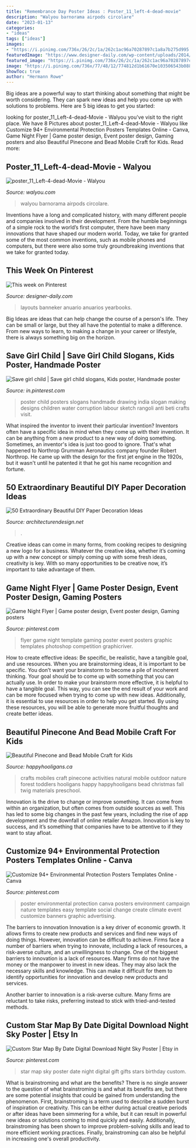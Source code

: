 ```yaml
---
title: "Remembrance Day Poster Ideas : Poster_11_left-4-dead-movie"
description: "Walyou barnorama airpods circolare"
date: "2023-01-13"
categories:
- "ideas"
tags: ["ideas"]
images:
- "https://i.pinimg.com/736x/26/2c/1a/262c1ac96a70287897c1a8a7b275d995.jpg"
featuredImage: "https://www.designer-daily.com/wp-content/uploads/2014/07/f847ef05b1dbee4ab9f398768f7549d6.jpg"
featured_image: "https://i.pinimg.com/736x/26/2c/1a/262c1ac96a70287897c1a8a7b275d995.jpg"
image: "https://i.pinimg.com/736x/77/48/12/774812d1b61670e103506543b088e84f--poster-ideas-poster-designs.jpg"
ShowToc: true
author: "Hermann Rowe"
---
```



Big ideas are a powerful way to start thinking about something that might be worth considering. They can spark new ideas and help you come up with solutions to problems. Here are 5 big ideas to get you started: 

	

		
looking for poster_11_Left-4-dead-Movie - Walyou you've visit to the right place. We have 8 Pictures about poster_11_Left-4-dead-Movie - Walyou like Customize 94+ Environmental Protection Posters Templates Online - Canva, Game Night Flyer | Game poster design, Event poster design, Gaming posters and also Beautiful Pinecone and Bead Mobile Craft for Kids. Read more:
		
    
## Poster_11_Left-4-dead-Movie - Walyou

<img loading=lazy src="https://walyou.com/wp-content/uploads/2012/08/poster_11_Left-4-dead-Movie.jpg" onerror="this.onerror=null;this.src='https://tse3.mm.bing.net/th?id=OIP.-08RiQT83CpQE5upv42wugHaJ3&amp;pid=15.1';" alt="poster_11_Left-4-dead-Movie - Walyou">

_Source: walyou.com_

>walyou barnorama airpods circolare. 

	

Inventions have a long and complicated history, with many different people and companies involved in their development. From the humble beginnings of a simple rock to the world’s first computer, there have been many innovations that have shaped our modern world. Today, we take for granted some of the most common inventions, such as mobile phones and computers, but there were also some truly groundbreaking inventions that we take for granted today.

    
## This Week On Pinterest

<img loading=lazy src="https://www.designer-daily.com/wp-content/uploads/2014/07/f847ef05b1dbee4ab9f398768f7549d6.jpg" onerror="this.onerror=null;this.src='https://tse1.mm.bing.net/th?id=OIP.mcwhjV27FxtUmL9la8b1NwHaKC&amp;pid=15.1';" alt="This week on Pinterest">

_Source: designer-daily.com_

>layouts banneker anuario anuarios yearbooks. 

	

Big Ideas are ideas that can help change the course of a person's life. They can be small or large, but they all have the potential to make a difference. From new ways to learn, to making a change in your career or lifestyle, there is always something big on the horizon.

    
## Save Girl Child | Save Girl Child Slogans, Kids Poster, Handmade Poster

<img loading=lazy src="https://i.pinimg.com/736x/77/48/12/774812d1b61670e103506543b088e84f--poster-ideas-poster-designs.jpg" onerror="this.onerror=null;this.src='https://tse4.mm.bing.net/th?id=OIP.LyCL-E-bHI_gXNfSUcOY-QAAAA&amp;pid=15.1';" alt="Save girl child | Save girl child slogans, Kids poster, Handmade poster">

_Source: in.pinterest.com_

>poster child posters slogans handmade drawing india slogan making designs children water corruption labour sketch rangoli anti beti crafts visit. 

	

What inspired the inventor to invent their particular invention?
Inventors often have a specific idea in mind when they come up with their invention. It can be anything from a new product to a new way of doing something. Sometimes, an inventor's idea is just too good to ignore. That's what happened to Northrop Grumman Aeronautics company founder Robert Northrop. He came up with the design for the first jet engine in the 1920s, but it wasn't until he patented it that he got his name recognition and fortune.

    
## 50 Extraordinary Beautiful DIY Paper Decoration Ideas

<img loading=lazy src="https://cdn.architecturendesign.net/wp-content/uploads/2016/01/AD-Extraordinary-Beautiful-DIY-Paper-Decoration-Ideas-36.jpg" onerror="this.onerror=null;this.src='https://tse4.mm.bing.net/th?id=OIP.ZXogqIV7EgQuTIKogp1UsgHaKD&amp;pid=15.1';" alt="50 Extraordinary Beautiful DIY Paper Decoration Ideas">

_Source: architecturendesign.net_

>. 

	

Creative ideas can come in many forms, from cooking recipes to designing a new logo for a business. Whatever the creative idea, whether it’s coming up with a new concept or simply coming up with some fresh ideas, creativity is key. With so many opportunities to be creative now, it’s important to take advantage of them.

    
## Game Night Flyer | Game Poster Design, Event Poster Design, Gaming Posters

<img loading=lazy src="https://i.pinimg.com/736x/fa/41/40/fa41407d327b2c016df1c272a8832179.jpg" onerror="this.onerror=null;this.src='https://tse3.mm.bing.net/th?id=OIP.AKmAyqWlIoPdS7AuC3mJOwHaKZ&amp;pid=15.1';" alt="Game Night Flyer | Game poster design, Event poster design, Gaming posters">

_Source: pinterest.com_

>flyer game night template gaming poster event posters graphic templates photoshop competition graphicriver. 

	

How to create effective ideas: Be specific, be realistic, have a tangible goal, and use resources.
When you are brainstorming ideas, it is important to be specific. You don’t want your brainstorm to become a pile of incoherent thinking. Your goal should be to come up with something that you can actually use. In order to make your brainstorm more effective, it is helpful to have a tangible goal. This way, you can see the end result of your work and can be more focused when trying to come up with new ideas. Additionally, it is essential to use resources in order to help you get started. By using these resources, you will be able to generate more fruitful thoughts and create better ideas.

    
## Beautiful Pinecone And Bead Mobile Craft For Kids

<img loading=lazy src="https://happyhooligans.ca/wp-content/uploads/2016/10/Bead-and-Pinecone-Mobile-craft-for-kids-.jpg" onerror="this.onerror=null;this.src='https://tse4.mm.bing.net/th?id=OIP.-nPdziqk7PZb-Lg2WJN4OgAAAA&amp;pid=15.1';" alt="Beautiful Pinecone and Bead Mobile Craft for Kids">

_Source: happyhooligans.ca_

>crafts mobiles craft pinecone activities natural mobile outdoor nature forest toddlers hooligans happy happyhooligans bead christmas fall twig materials preschool. 

	

Innovation is the drive to change or improve something. It can come from within an organization, but often comes from outside sources as well. This has led to some big changes in the past few years, including the rise of app development and the downfall of online retailer Amazon. Innovation is key to success, and it’s something that companies have to be attentive to if they want to stay afloat.

    
## Customize 94+ Environmental Protection Posters Templates Online - Canva

<img loading=lazy src="https://i.pinimg.com/736x/88/b1/33/88b1330735a30c9be6c5137a5f15eeca.jpg" onerror="this.onerror=null;this.src='https://tse3.mm.bing.net/th?id=OIP.1ltShNQd2QF0Rw3xBYM8ZAAAAA&amp;pid=15.1';" alt="Customize 94+ Environmental Protection Posters Templates Online - Canva">

_Source: pinterest.com_

>poster environmental protection canva posters environment campaign nature templates easy template social change create climate event customize banners graphic advertising. 

	

The barriers to innovation
Innovation is a key driver of economic growth. It allows firms to create new products and services and find new ways of doing things. However, innovation can be difficult to achieve. Firms face a number of barriers when trying to innovate, including a lack of resources, a risk-averse culture, and an unwillingness to change.
One of the biggest barriers to innovation is a lack of resources. Many firms do not have the money or the manpower to invest in new ideas. They may also lack the necessary skills and knowledge. This can make it difficult for them to identify opportunities for innovation and develop new products and services.

Another barrier to innovation is a risk-averse culture. Many firms are reluctant to take risks, preferring instead to stick with tried-and-tested methods.

    
## Custom Star Map By Date Digital Download Night Sky Poster | Etsy In

<img loading=lazy src="https://i.pinimg.com/736x/26/2c/1a/262c1ac96a70287897c1a8a7b275d995.jpg" onerror="this.onerror=null;this.src='https://tse4.mm.bing.net/th?id=OIP.OEmkF-IZjSF1zKWe5lX52wHaJ9&amp;pid=15.1';" alt="Custom Star Map By Date Digital Download Night Sky Poster | Etsy in">

_Source: pinterest.com_

>star map sky poster date night digital gift gifts stars birthday custom. 

	

What is brainstroming and what are the benefits?
There is no single answer to the question of what brainstroming is and what its benefits are, but there are some potential insights that could be gained from understanding the phenomenon. First, brainstroming is a term used to describe a sudden burst of inspiration or creativity. This can be either during actual creative periods or after ideas have been simmering for a while, but it can result in powerful new ideas or solutions coming to mind quickly and easily. Additionally, brainstroming has been shown to improve problem-solving skills and lead to more efficient working practices. Finally, brainstroming can also be helpful in increasing one's overall productivity.

